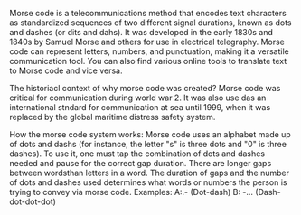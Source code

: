 Morse code is a telecommunications method that encodes text characters as standardized sequences of two different signal durations, known as dots and dashes (or dits and dahs). It was developed in the early 1830s and 1840s by Samuel Morse and others for use in electrical telegraphy. Morse code can represent letters, numbers, and punctuation, making it a versatile communication tool. You can also find various online tools to translate text to Morse code and vice versa. 

The historiacl context of why morse code was created?
Morse code was critical for communication during world war 2. It was also use das an international stndard for communication at sea until 1999, when it was replaced by the global maritime distress safety system.

How the morse code system works:
Morse code uses an alphabet made up of dots and dashs  (for instance, the letter "s" is three dots and "0" is three dashes). To use it,  one must tap the combination of dots and dashes needed and pause  for the correct gap duration. There are longer gaps between wordsthan letters in a word. The duration of gaps and the number of dots and dashes used determines what words  or numbers the person is trying to convey via morse code.
Examples:
A:.- (Dot-dash)
B: -... (Dash-dot-dot-dot)
